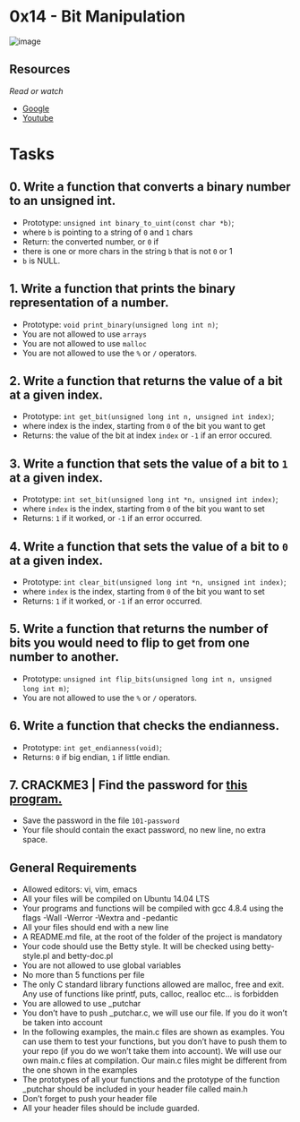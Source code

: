 # 0x14 - Bit Manipulation
![image](https://user-images.githubusercontent.com/122832232/230629209-9497bb95-e53b-4a6e-a7d3-ba6719d2ac2a.png)

## Resources
*Read or watch*

* [Google](https://www.programiz.com/c-programming/bitwise-operators)
* [Youtube](https://www.youtube.com/results?search_query=0x14.+c+-+bit+manipulation)

# Tasks
## 0. Write a function that converts a binary number to an unsigned int.

* Prototype: `unsigned int binary_to_uint(const char *b)`;
* where `b` is pointing to a string of `0` and `1` chars
* Return: the converted number, or `0` if
* there is one or more chars in the string `b` that is not `0` or 1
* `b` is NULL.


## 1. Write a function that prints the binary representation of a number.

* Prototype: `void print_binary(unsigned long int n)`;
* You are not allowed to use `arrays`
* You are not allowed to use `malloc`
* You are not allowed to use the `%` or `/` operators.


## 2. Write a function that returns the value of a bit at a given index.

* Prototype: `int get_bit(unsigned long int n, unsigned int index)`;
* where index is the index, starting from `0` of the bit you want to get
* Returns: the value of the bit at index `index` or `-1` if an error occured.

## 3. Write a function that sets the value of a bit to `1` at a given index.

* Prototype: `int set_bit(unsigned long int *n, unsigned int index)`;
* where `index` is the index, starting from `0` of the bit you want to set
* Returns: `1` if it worked, or `-1` if an error occurred.

## 4. Write a function that sets the value of a bit to `0` at a given index.

* Prototype: `int clear_bit(unsigned long int *n, unsigned int index)`;
* where `index` is the index, starting from `0` of the bit you want to set
* Returns: `1` if it worked, or `-1` if an error occurred.

## 5. Write a function that returns the number of bits you would need to flip to get from one number to another.

* Prototype: `unsigned int flip_bits(unsigned long int n, unsigned long int m)`;
* You are not allowed to use the `%` or `/` operators.

## 6. Write a function that checks the endianness.

* Prototype: `int get_endianness(void)`;
* Returns: `0` if big endian, `1` if little endian.

## 7. CRACKME3 | Find the password for [this program.](https://github.com/holbertonschool/0x13.c)

* Save the password in the file `101-password`
* Your file should contain the exact password, no new line, no extra space.

## General Requirements

*    Allowed editors: vi, vim, emacs
*    All your files will be compiled on Ubuntu 14.04 LTS
*    Your programs and functions will be compiled with gcc 4.8.4 using the flags -Wall -Werror -Wextra and -pedantic
*    All your files should end with a new line
*    A README.md file, at the root of the folder of the project is mandatory
*    Your code should use the Betty style. It will be checked using betty-style.pl and betty-doc.pl
*    You are not allowed to use global variables
*    No more than 5 functions per file
*    The only C standard library functions allowed are malloc, free and exit. Any use of functions like printf, puts, calloc, realloc etc… is forbidden
*    You are allowed to use _putchar
*    You don’t have to push _putchar.c, we will use our file. If you do it won’t be taken into account
*    In the following examples, the main.c files are shown as examples. You can use them to test your functions, but you don’t have to push them to your repo (if you do we won’t take them into account). We will use our own main.c files at compilation. Our main.c files might be different from the one shown in the examples
*    The prototypes of all your functions and the prototype of the function _putchar should be included in your header file called main.h
*    Don’t forget to push your header file
*    All your header files should be include guarded.
